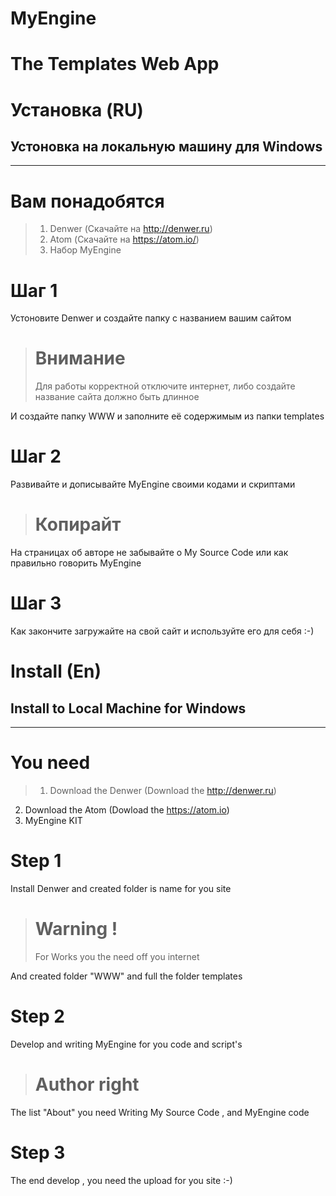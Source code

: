# MyEngine
# The Templates Web App


Установка (RU)
===========
Устоновка на локальную машину для Windows
-----------------------
_________________________
Вам понадобятся
=========================
>1. Denwer (Скачайте на http://denwer.ru)
>2. Atom (Скачайте на https://atom.io/)
>3. Набор MyEngine

# Шаг 1
Устоновите Denwer и создайте папку с названием вашим сайтом
># Внимание
>Для работы корректной отключите интернет, либо создайте название сайта должно
быть длинное

И создайте папку WWW и заполните её содержимым из папки templates
# Шаг 2
Развивайте и дописывайте MyEngine своими кодами и скриптами
># Копирайт
На страницах об авторе не забывайте о My Source Code или как правильно говорить MyEngine

# Шаг 3
Как закончите загружайте на свой сайт и используйте его для себя :-)

Install (En)
============
Install to Local Machine for Windows
------
_____________________________
You need
=========
>1. Download the Denwer (Download the http://denwer.ru)
2. Download the Atom (Dowload the https://atom.io)
3. MyEngine KIT

# Step 1
Install Denwer and created folder is name for you site
># Warning !
>For Works you the need off you internet

And created folder "WWW" and full the folder templates
# Step 2
Develop and writing MyEngine for you code and script's
># Author right
The list "About"  you need Writing My Source Code , and MyEngine code

# Step 3
The end develop , you need the upload for you site :-)
